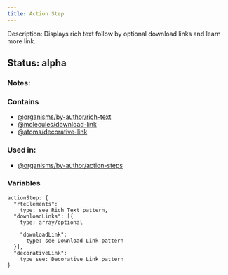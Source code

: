 ```yaml
---
title: Action Step
---
```

Description: Displays rich text follow by optional download links and learn more link.

## Status: alpha

### Notes:

### Contains
- [@organisms/by-author/rich-text](/?p=organisms-rich-text)
- [@molecules/download-link](/?p=molecules-download-link)
- [@atoms/decorative-link](/?p=atoms-decorative-link)

### Used in:
- [@organisms/by-author/action-steps](/?p=organisms-action-steps)

### Variables
~~~
actionStep: {
  "rteElements": 
    type: see Rich Text pattern,
  "downloadLinks": [{
    type: array/optional

    "downloadLink": 
      type: see Download Link pattern
  }],
  "decorativeLink": 
    type see: Decorative Link pattern
}
~~~
